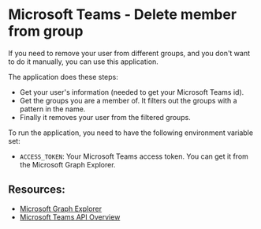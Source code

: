 # Microsoft Teams - Delete member from group

If you need to remove your user from different groups, and you don't want to do it manually, you can use this application.

The application does these steps:

- Get your user's information (needed to get your Microsoft Teams id).
- Get the groups you are a member of. It filters out the groups with a pattern in the name.
- Finally it removes your user from the filtered groups.

To run the application, you need to have the following environment variable set:
- `ACCESS_TOKEN`: Your Microsoft Teams access token. You can get it from the Microsoft Graph Explorer.

## Resources:

- [Microsoft Graph Explorer](https://developer.microsoft.com/en-us/graph/graph-explorer)
- [Microsoft Teams API Overview](https://docs.microsoft.com/es-es/graph/api/resources/teams-api-overview?view=graph-rest-1.0)
